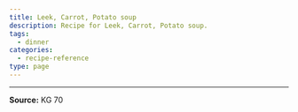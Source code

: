 ```yaml
---
title: Leek, Carrot, Potato soup
description: Recipe for Leek, Carrot, Potato soup.
tags:
  - dinner
categories:
  - recipe-reference
type: page
---
```


---

**Source:** KG 70
